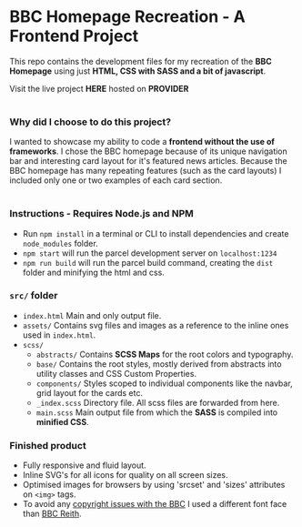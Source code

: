 # BBC Homepage Recreation - A Frontend Project

This repo contains the development files for my recreation of the **BBC Homepage** using just **HTML, CSS with SASS and a bit of javascript**.

Visit the live project **HERE** hosted on **PROVIDER**
<br>
<br>
### Why did I choose to do this project?

I wanted to showcase my ability to code a **frontend without the use of frameworks**. I chose the BBC homepage because of its unique navigation 
bar and interesting card layout for it's featured news articles. Because the BBC homepage has many repeating features (such as the card 
layouts) I included only one or two examples of each card section.
<br>
<br>
### Instructions - Requires Node.js and NPM 

- Run `npm install` in a terminal or CLI to install dependencies and create `node_modules` folder.
- `npm start` will run the parcel development server on `localhost:1234`
- `npm run build` will run the parcel build command, creating the `dist` folder and minifying the html and css.

### `src/` folder

- `index.html` Main and only output file. 
- `assets/` Contains svg files and images as a reference to the inline ones used in `index.html`.
- `scss/`
  - `abstracts/` Contains **SCSS Maps** for the root colors and typography. 
  - `base/` Contains the root styles, mostly derived from abstracts into utility classes and CSS Custom Properties.
  - `components/` Styles scoped to individual components like the navbar, grid layout for the cards etc.
  - `_index.scss` Directory file. All scss files are forwarded from here.
  - `main.scss` Main output file from which the **SASS** is compiled into **minified CSS**.

### Finished product 

- Fully responsive and fluid layout. 
- Inline SVG's for all icons for quality on all screen sizes.
- Optimised images for browsers by using 'srcset' and 'sizes' attributes on `<img>` tags.
- To avoid any [copyright issues with the BBC] I used a different font face than [BBC Reith].



[copyright issues with the BBC]: https://www.bbc.co.uk/branding/reith-font
[BBC Reith]: https://www.bbc.co.uk/gel/articles/introducing-bbc-reith








